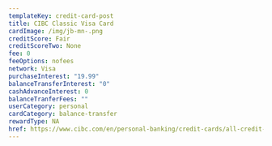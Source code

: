 ```yaml
---
templateKey: credit-card-post
title: CIBC Classic Visa Card
cardImage: /img/jb-mn-.png
creditScore: Fair
creditScoreTwo: None
fee: 0
feeOptions: nofees
network: Visa
purchaseInterest: "19.99"
balanceTransferInterest: "0"
cashAdvanceInterest: 0
balanceTranferFees: ""
userCategory: personal
cardCategory: balance-transfer
rewardType: NA
href: https://www.cibc.com/en/personal-banking/credit-cards/all-credit-cards/classic-visa-card.html
---
```

